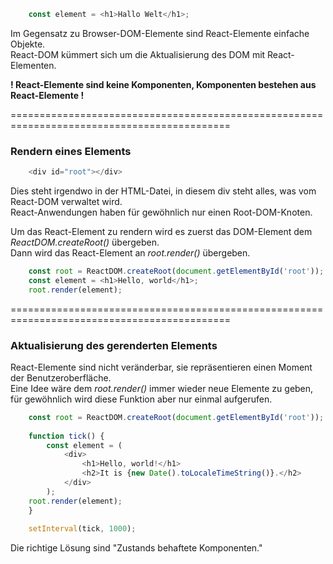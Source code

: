 
```typescript jsx
    const element = <h1>Hallo Welt</h1>;
```
    
Im Gegensatz zu Browser-DOM-Elemente sind React-Elemente einfache Objekte.  
React-DOM kümmert sich um die Aktualisierung des DOM mit React-Elementen.

__! React-Elemente sind keine Komponenten, Komponenten bestehen aus React-Elemente !__

============================================================================================

### Rendern eines Elements

```typescript jsx
    <div id="root"></div>
```

Dies steht irgendwo in der HTML-Datei, in diesem div steht alles, was vom React-DOM verwaltet wird.  
React-Anwendungen haben für gewöhnlich nur einen Root-DOM-Knoten.

Um das React-Element zu rendern wird es zuerst das DOM-Element dem _ReactDOM.createRoot()_ übergeben.  
Dann wird das React-Element an _root.render()_ übergeben.

```typescript jsx
    const root = ReactDOM.createRoot(document.getElementById('root'));
    const element = <h1>Hello, world</h1>;
    root.render(element);
```

============================================================================================

### Aktualisierung des gerenderten Elements

React-Elemente sind nicht veränderbar, sie repräsentieren einen Moment der Benutzeroberfläche.  
Eine Idee wäre dem _root.render()_ immer wieder neue Elemente zu geben,  
für gewöhnlich wird diese Funktion aber nur einmal aufgerufen.  

```typescript jsx
    const root = ReactDOM.createRoot(document.getElementById('root'));
    
    function tick() {
        const element = (
            <div>
                <h1>Hello, world!</h1>
                <h2>It is {new Date().toLocaleTimeString()}.</h2>
            </div>
        );
    root.render(element);
    }
    
    setInterval(tick, 1000);
```

Die richtige Lösung sind "Zustands behaftete Komponenten." 

